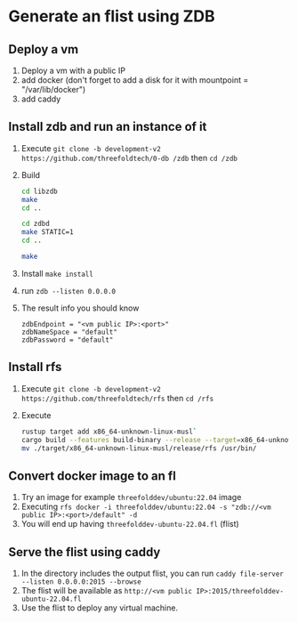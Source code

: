 
# Generate an flist using ZDB

## Deploy a vm

1. Deploy a vm with a public IP
2. add docker (don't forget to add a disk for it with mountpoint = "/var/lib/docker")
3. add caddy

## Install zdb and run an instance of it

1. Execute `git clone -b development-v2 https://github.com/threefoldtech/0-db /zdb` then `cd /zdb`
2. Build

      ```bash
      cd libzdb
      make
      cd ..

      cd zdbd
      make STATIC=1
      cd ..

      make
      ```

3. Install `make install`
4. run `zdb --listen 0.0.0.0`
5. The result info you should know

      ```console
      zdbEndpoint = "<vm public IP>:<port>"
      zdbNameSpace = "default"
      zdbPassword = "default"
      ```

## Install rfs

1. Execute `git clone -b development-v2 https://github.com/threefoldtech/rfs` then `cd /rfs`
2. Execute

      ```bash
      rustup target add x86_64-unknown-linux-musl`
      cargo build --features build-binary --release --target=x86_64-unknown-linux-musl
      mv ./target/x86_64-unknown-linux-musl/release/rfs /usr/bin/
      ```

## Convert docker image to an fl

1. Try an image for example `threefolddev/ubuntu:22.04` image
2. Executing `rfs docker -i threefolddev/ubuntu:22.04 -s "zdb://<vm public IP>:<port>/default" -d`
3. You will end up having `threefolddev-ubuntu-22.04.fl` (flist)

## Serve the flist using caddy

1. In the directory includes the output flist, you can run `caddy file-server --listen 0.0.0.0:2015 --browse`
2. The flist will be available as `http://<vm public IP>:2015/threefolddev-ubuntu-22.04.fl`
3. Use the flist to deploy any virtual machine.
